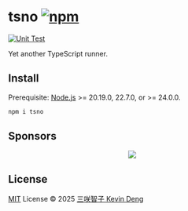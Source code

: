 # tsno [![npm](https://img.shields.io/npm/v/tsno.svg)](https://npmjs.com/package/tsno)

[![Unit Test](https://github.com/sxzz/tsno/actions/workflows/unit-test.yml/badge.svg)](https://github.com/sxzz/tsno/actions/workflows/unit-test.yml)

Yet another TypeScript runner.

## Install

Prerequisite: [Node.js](https://nodejs.org/en/) >= 20.19.0, 22.7.0, or >= 24.0.0.

```bash
npm i tsno
```

## Sponsors

<p align="center">
  <a href="https://cdn.jsdelivr.net/gh/sxzz/sponsors/sponsors.svg">
    <img src='https://cdn.jsdelivr.net/gh/sxzz/sponsors/sponsors.svg'/>
  </a>
</p>

## License

[MIT](./LICENSE) License © 2025 [三咲智子 Kevin Deng](https://github.com/sxzz)

